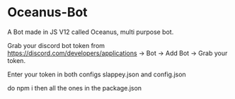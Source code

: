# Oceanus-Bot

A Bot made in JS V12 called Oceanus, multi purpose bot.

Grab your discord bot token from https://discord.com/developers/applications -> Bot -> Add Bot -> Grab your token.

Enter your token in both configs slappey.json and config.json

do npm i then all the ones in the package.json
